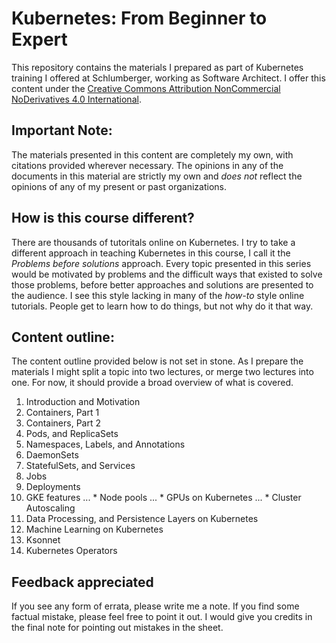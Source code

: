 # Kubernetes: From Beginner to Expert

This repository contains the materials I prepared as part of Kubernetes training
I offered at Schlumberger, working as Software Architect. I offer this content
under the [Creative Commons Attribution NonCommercial NoDerivatives 4.0
International](https://creativecommons.org/licenses/by-nc-nd/4.0/).

## Important Note:

The materials presented in this content are completely my own, with citations
provided wherever necessary. The opinions in any of the documents in this
material are strictly my own and *does not* reflect the opinions of any of my
present or past organizations.

## How is this course different?

There are thousands of tutoritals online on Kubernetes. I try to take a
different approach in teaching Kubernetes in this course, I call it the
*_Problems before solutions_* approach. Every topic presented in this series
would be motivated by problems and the difficult ways that existed to solve
those problems, before better approaches and solutions are presented to the
audience. I see this style lacking in many of the _how-to_ style online
tutorials. People get to learn how to do things, but not why do it that way.

## Content outline:

The content outline provided below is not set in stone. As I prepare the
materials I might split a topic into two lectures, or merge two lectures into
one. For now, it should provide a broad overview of what is covered.

1. Introduction and Motivation
2. Containers, Part 1
3. Containers, Part 2
4. Pods, and ReplicaSets
5. Namespaces, Labels, and Annotations
6. DaemonSets
7. StatefulSets, and Services
8. Jobs
9. Deployments
10. GKE features
... * Node pools
... * GPUs on Kubernetes
... * Cluster Autoscaling
11. Data Processing, and Persistence Layers on Kubernetes
12. Machine Learning on Kubernetes
13. Ksonnet
14. Kubernetes Operators

## Feedback appreciated

If you see any form of errata, please write me a note. If you find some factual
mistake, please feel free to point it out. I would give you credits in the final
note for pointing out mistakes in the sheet. 
